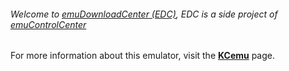 ###### Welcome to [emuDownloadCenter (EDC)](https://github.com/PhoenixInteractiveNL/emuDownloadCenter/wiki/), EDC is a side project of [emuControlCenter](https://github.com/PhoenixInteractiveNL/emuControlCenter/wiki/)

For more information about this emulator, visit the [**KCemu**](https://github.com/PhoenixInteractiveNL/emuDownloadCenter/wiki/Emulator-kcemu#menu) page.
